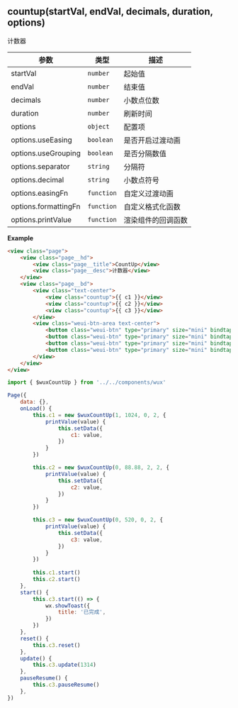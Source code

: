 ## countup(startVal, endVal, decimals, duration, options)
计数器

| 参数 | 类型 | 描述 |
| --- | --- | --- |
| startVal | <code>number</code> | 起始值 |
| endVal | <code>number</code> | 结束值 |
| decimals | <code>number</code> | 小数点位数 |
| duration | <code>number</code> | 刷新时间 |
| options | <code>object</code> | 配置项 |
| options.useEasing | <code>boolean</code> | 是否开启过渡动画 |
| options.useGrouping | <code>boolean</code> | 是否分隔数值 |
| options.separator | <code>string</code> | 分隔符 |
| options.decimal | <code>string</code> | 小数点符号 |
| options.easingFn | <code>function</code> | 自定义过渡动画 |
| options.formattingFn | <code>function</code> | 自定义格式化函数 |
| options.printValue | <code>function</code> | 渲染组件的回调函数 |

**Example**  
```html
<view class="page">
    <view class="page__hd">
        <view class="page__title">CountUp</view>
        <view class="page__desc">计数器</view>
    </view>
    <view class="page__bd">
        <view class="text-center">
            <view class="countup">{{ c1 }}</view>
            <view class="countup">{{ c2 }}</view>
            <view class="countup">{{ c3 }}</view>
        </view>
        <view class="weui-btn-area text-center">
            <button class="weui-btn" type="primary" size="mini" bindtap="start">Start</button>
            <button class="weui-btn" type="primary" size="mini" bindtap="pauseResume">Pause/Resume</button>
            <button class="weui-btn" type="primary" size="mini" bindtap="reset">Reset</button>
            <button class="weui-btn" type="primary" size="mini" bindtap="update">Update</button>
        </view>
    </view>
</view>
```

```js
import { $wuxCountUp } from '../../components/wux'

Page({
    data: {},
    onLoad() {
        this.c1 = new $wuxCountUp(1, 1024, 0, 2, {
            printValue(value) {
                this.setData({
                    c1: value, 
                })
            }
        })

        this.c2 = new $wuxCountUp(0, 88.88, 2, 2, {
            printValue(value) {
                this.setData({
                    c2: value, 
                })
            }
        })

        this.c3 = new $wuxCountUp(0, 520, 0, 2, {
            printValue(value) {
                this.setData({
                    c3: value, 
                })
            }
        })
        
        this.c1.start()
        this.c2.start()
    },
    start() {
        this.c3.start(() => {
            wx.showToast({
                title: '已完成', 
            })
        })
    },
    reset() {
        this.c3.reset()
    },
    update() {
        this.c3.update(1314)
    },
    pauseResume() {
        this.c3.pauseResume()
    },
})
```